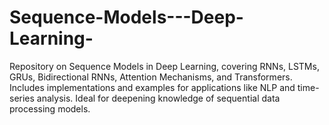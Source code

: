 # Sequence-Models---Deep-Learning-
Repository on Sequence Models in Deep Learning, covering RNNs, LSTMs, GRUs, Bidirectional RNNs, Attention Mechanisms, and Transformers. Includes implementations and examples for applications like NLP and time-series analysis. Ideal for deepening knowledge of sequential data processing models.
